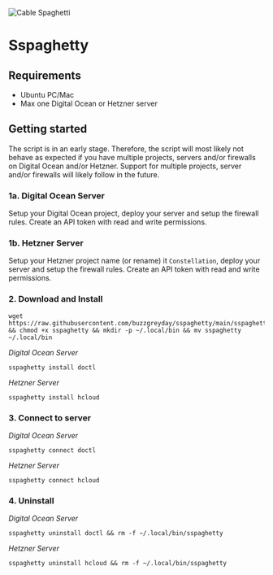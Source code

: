 ![Cable Spaghetti](https://helios-i.mashable.com/imagery/articles/05Iodbvms58ia2wLGLaBa0C/hero-image.fill.size_1248x702.v1623387584.jpg)
# Sspaghetty

## Requirements

* Ubuntu PC/Mac
* Max one Digital Ocean or Hetzner server

## Getting started

The script is in an early stage. Therefore, the script will most likely not behave as expected if you have multiple projects, servers and/or firewalls on Digital Ocean and/or Hetzner. Support for multiple projects, server and/or firewalls will likely follow in the future.

### 1a. Digital Ocean Server

Setup your Digital Ocean project, deploy your server and setup the firewall rules. Create an API token with read and write permissions.

### 1b. Hetzner Server

Setup your Hetzner project name (or rename) it `Constellation`, deploy your server and setup the firewall rules. Create an API token with read and write permissions.

### 2. Download and Install
```
wget https://raw.githubusercontent.com/buzzgreyday/sspaghetty/main/sspaghetty && chmod +x sspaghetty && mkdir -p ~/.local/bin && mv sspaghetty ~/.local/bin
```
*Digital Ocean Server*
```
sspaghetty install doctl
```
*Hetzner Server*
```
sspaghetty install hcloud
```
### 3. Connect to server
*Digital Ocean Server*
```
sspaghetty connect doctl
```
*Hetzner Server*
```
sspaghetty connect hcloud
```
### 4. Uninstall
*Digital Ocean Server*
```
sspaghetty uninstall doctl && rm -f ~/.local/bin/sspaghetty
```
*Hetzner Server*
```
sspaghetty uninstall hcloud && rm -f ~/.local/bin/sspaghetty
```